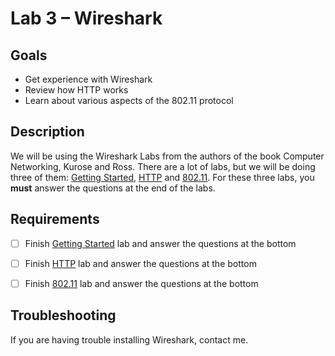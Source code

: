 # Lab 3 – Wireshark

## Goals

- Get experience with Wireshark
- Review how HTTP works
- Learn about various aspects of the 802.11 protocol


## Description

We will be using the Wireshark Labs from the authors of the book Computer Networking, Kurose and Ross. There are a lot of labs, but we will be doing three of them: [Getting Started](http://www-net.cs.umass.edu/wireshark-labs/Wireshark_Intro_v7.0.pdf), [HTTP](http://www-net.cs.umass.edu/wireshark-labs/Wireshark_HTTP_v7.0.pdf) and [802.11](http://www-net.cs.umass.edu/wireshark-labs/Wireshark_802.11_v7.0.pdf). For these three labs, you **must** answer the questions at the end of the labs.


## Requirements

- [ ] Finish [Getting Started](http://www-net.cs.umass.edu/wireshark-labs/Wireshark_Intro_v7.0.pdf) lab and answer the questions at the bottom
- [ ] Finish [HTTP](http://www-net.cs.umass.edu/wireshark-labs/Wireshark_HTTP_v7.0.pdf) lab and answer the questions at the bottom
- [ ] Finish [802.11](http://www-net.cs.umass.edu/wireshark-labs/Wireshark_802.11_v7.0.pdf) lab and answer the questions at the bottom


## Troubleshooting

If you are having trouble installing Wireshark, contact me.

